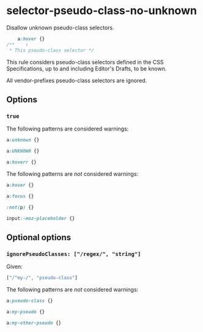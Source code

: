 # selector-pseudo-class-no-unknown

Disallow unknown pseudo-class selectors.

```css
    a:hover {}
/**    ↑
 * This pseudo-class selector */
```

This rule considers pseudo-class selectors defined in the CSS Specifications, up to and including Editor's Drafts, to be known.

All vendor-prefixes pseudo-class selectors are ignored.

## Options

### `true`

The following patterns are considered warnings:

```css
a:unknown {}
```

```css
a:UNKNOWN {}
```

```css
a:hoverr {}
```

The following patterns are *not* considered warnings:

```css
a:hover {}
```

```css
a:focus {}
```

```css
:not(p) {}
```

```css
input:-moz-placeholder {}
```

## Optional options

### `ignorePseudoClasses: ["/regex/", "string"]`

Given:

```js
["/^my-/", "pseudo-class"]
```

The following patterns are *not* considered warnings:

```css
a:pseudo-class {}
```

```css
a:my-pseudo {}
```

```css
a:my-other-pseudo {}
```
